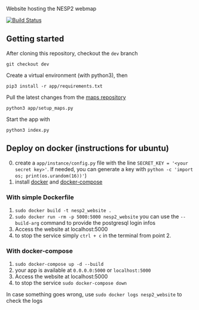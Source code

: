 Website hosting the NESP2 webmap

[![Build Status](https://travis-ci.com/rl-institut/NESP2_website.svg?branch=dev)](https://travis-ci.com/rl-institut/NESP2_website)

## Getting started

After cloning this repository, checkout the `dev` branch
```
git checkout dev
```

Create a virtual environment (with python3), then
```
pip3 install -r app/requirements.txt
```

Pull the latest changes from the [maps repository](https://github.com/rl-institut/NESP2)
```
python3 app/setup_maps.py
```

Start the app with  
```
python3 index.py
```

## Deploy on docker (instructions for ubuntu)
0. create a `app/instance/config.py` file with the line `SECRET_KEY = '<your secret key>'`.
If needed, you can generate a key with `python -c 'import os; print(os.urandom(16))'`)
1. install [docker](https://docs.docker.com/v17.09/engine/installation/linux/docker-ce/ubuntu/#install-docker-ce-1) and [docker-compose](https://docs.docker.com/compose/install/)

### With simple Dockerfile
1. `sudo docker build -t nesp2_website .`
2. `sudo docker run -rm -p 5000:5000 nesp2_website` you can use the `--build-arg` command to provide the postgresql login infos
3. Access the website at localhost:5000
4. to stop the service simply `ctrl + c` in the terminal from point 2.
### With docker-compose
1. `sudo docker-compose up -d --build`
2. your app is available at `0.0.0.0:5000` or `localhost:5000`
3. Access the website at localhost:5000
4. to stop the service `sudo docker-compose down`

In case something goes wrong, use `sudo docker logs nesp2_website` to check the logs
